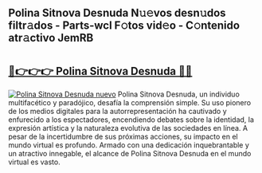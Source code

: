## Polina Sitnova Desnuda N𝚞𝚎vos desn𝚞dos filtr𝚊dos - Parts-wcl F𝚘tos vid𝚎o - C𝚘ntenido atr𝚊ctivo JemRB

# <h2><a href="http://mb19pm.tromn.icu/?c=Polina+Sitnova+Desnuda">🔗👉👉👉 Polina Sitnova Desnuda 🔗🔗</a></h2>

[![Polina Sitnova Desnuda nuevo](https://i.imgur.com/pEAQMta.gif)](http://mb19pm.tromn.icu/?c=Polina+Sitnova+Desnuda)
Polina Sitnova Desnuda, un individuo multifacético y paradójico, desafía la comprensión simple. Su uso pionero de los medios digitales para la autorrepresentación ha cautivado y enfurecido a los espectadores, encendiendo debates sobre la identidad, la expresión artística y la naturaleza evolutiva de las sociedades en línea. A pesar de la incertidumbre de sus próximas acciones, su impacto en el mundo virtual es profundo. Armado con una dedicación inquebrantable y un atractivo innegable, el alcance de Polina Sitnova Desnuda en el mundo virtual es vasto.

